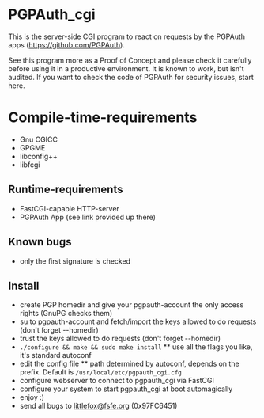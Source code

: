 # PGPAuth_cgi

This is the server-side CGI program to react on requests by the PGPAuth apps (https://github.com/PGPAuth).

See this program more as a Proof of Concept and please check it carefully before using it in a productive environment. It is known to work, but isn't audited. If you want to check the code of PGPAuth for security issues, start here.

# Compile-time-requirements

* Gnu CGICC
* GPGME
* libconfig++
* libfcgi

## Runtime-requirements

* FastCGI-capable HTTP-server
* PGPAuth App (see link provided up there)

## Known bugs

* only the first signature is checked

## Install

* create PGP homedir and give your pgpauth-account the only access rights (GnuPG checks them)
* su to pgpauth-account and fetch/import the keys allowed to do requests (don't forget --homedir)
* trust the keys allowed to do requests (don't forget --homedir)
* ```./configure && make && sudo make install```
** use all the flags you like, it's standard autoconf
* edit the config file
** path determined by autoconf, depends on the prefix. Default is ```/usr/local/etc/pgpauth_cgi.cfg```
* configure webserver to connect to pgpauth_cgi via FastCGI
* configure your system to start pgpauth_cgi at boot automagically
* enjoy :)
* send all bugs to littlefox@fsfe.org (0x97FC6451)
